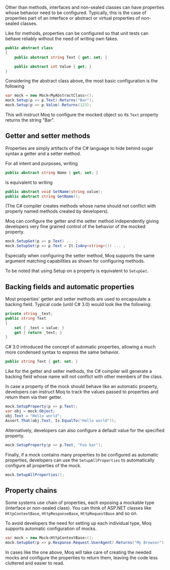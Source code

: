 Other than methods, interfaces and non-sealed classes can have properties whose behavior need to be configured. Typically, this is the case of properties part of an interface or abstract or virtual properties of non-sealed classes.

Like for methods, properties can be configured so that unit tests can behave reliably without the need of writing own fakes.

```csharp
public abstract class
{
    public abstract string Text { get; set; }

    public abstract int Value { get; }
}
```
Considering the abstract class above, the most basic configuration is the following
```csharp
var mock = new Mock<MyAbstractClass>();
mock.Setup(p => p.Text).Returns("Bar");
mock.Setup(p => p.Value).Returns(123);
```
This will instruct Moq to configure the mocked object so its `Text` property returns the string "Bar".

## Getter and setter methods
Properties are simply artifacts of the C# language to hide behind sugar syntax a getter and a setter method. 

For all intent and purposes, writing
```csharp
public abstract string Name { get; set; }
```
Is equivalent to writing
```csharp
public abstract void SetName(string value);	
public abstract string GetName();
```
(The C# compiler creates methods whose name should not conflict with properly named methods created by developers).

Moq can configure the getter and the setter method independently giving developers very fine grained control of the behavior of the mocked property.
```csharp
mock.SetupGet(p => p.Text) ... ;
mock.SetupSet(p => p.Text = It.IsAny<string>()) ... ;
```
Especially when configuring the setter method, Moq supports the same argument matching capabilities as shown for configuring methods.

To be noted that using Setup on a property is equivalent to `SetupGet`.

## Backing fields and automatic properties
Most properties' getter and setter methods are used to encapsulate a backing field. Typical code (until C# 3.0) would look like the following:
```csharp
private string _text;
public string Text
{
    set { _text = value; }
    get { return _text; }
}
```
C# 3.0 introduced the concept of automatic properties, allowing a much more condensed syntax to express the same behavior.
```csharp
public string Text { get; set; }
```
Like for the getter and setter methods, the C# compiler will generate a backing field whose name will not conflict with other members of the class.

In case a property of the mock should behave like an automatic property, developers can instruct Moq to track the values passed to properties and return them via their getter.
```csharp
mock.SetupProperty(p => p.Text);
var obj = mock.Object;
obj.Text = "Hello world";
Assert.That(obj.Text, Is.EqualTo("Hello world"));
```
Alternatively, developers can also configure a default value for the specified property.
```csharp
mock.SetupProperty(p => p.Text, "Foo bar");
```
Finally, if a mock contains many properties to be configured as automatic properties, developers can use the `SetupAllProperties` to automatically configure all properties of the mock.
```csharp
mock.SetupAllProperties();
```

## Property chains
Some systems use chain of properties, each exposing a mockable type (interface or non-sealed class). You can think of ASP.NET classes like `HttpContextBase`, `HttpResponseBase`, `HttpRequestBase` and so on.

To avoid developers the need for setting up each individual type, Moq supports automatic configuration of mocks.
```csharp
var mock = new Mock<HttpContextBase>();
mock.SetupGet(p => p.Response.Request.UserAgent).Returns("My Browser");
```
In cases like the one above, Moq will take care of creating the needed mocks and configure the properties to return them, leaving the code less cluttered and easier to read.